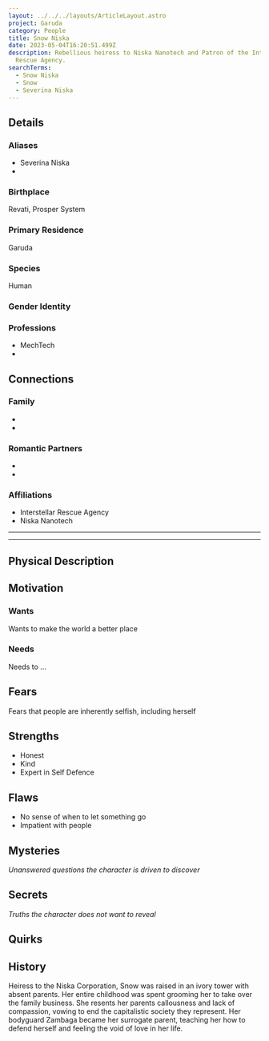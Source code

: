 ```yaml
---
layout: ../../../layouts/ArticleLayout.astro
project: Garuda
category: People
title: Snow Niska
date: 2023-05-04T16:20:51.499Z
description: Rebellious heiress to Niska Nanotech and Patron of the Interstellar
  Rescue Agency.
searchTerms:
  - Snow Niska
  - Snow
  - Severina Niska
---
```

## Details

### Aliases
* Severina Niska
*

### Birthplace

Revati, Prosper System

### Primary Residence

Garuda

### Species

Human

### Gender Identity


### Professions  
* MechTech
* 

## Connections

### Family
*
*

### Romantic Partners
*
*

### Affiliations
* Interstellar Rescue Agency
* Niska Nanotech

[use double horizontal rule to add a details pane]::
_____
_____

## Physical Description

## Motivation

### Wants

Wants to make the world a better place

### Needs

Needs to …

## Fears

Fears that people are inherently selfish, including herself

## Strengths

* Honest
* Kind
* Expert in Self Defence

## Flaws

* No sense of when to let something go
* Impatient with people

## Mysteries
*Unanswered questions the character is driven to discover*

## Secrets
*Truths the character does not want to reveal*

## Quirks

## History

Heiress to the Niska Corporation, Snow was raised in an ivory tower with absent parents. Her entire childhood was spent grooming her to take over the family business. She resents her parents callousness and lack of compassion, vowing to end the capitalistic society they represent. Her bodyguard Zambaga became her surrogate parent, teaching her how to defend herself and feeling the void of love in her life.